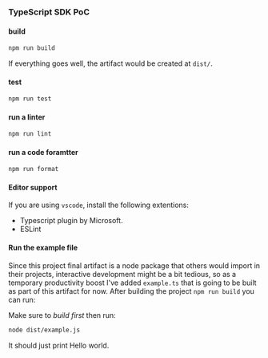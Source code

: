### TypeScript SDK PoC 

#### build

```bash
npm run build
```

If everything goes well, the artifact would be created at `dist/`.


#### test

```bash
npm run test
```

#### run a linter

```bash
npm run lint
```

#### run a code foramtter

```bash
npm run format
```

#### Editor support

If you are using `vscode`, install the following extentions:
* Typescript plugin by Microsoft.
* ESLint


#### Run the example file

Since this project final artifact is a node package that others would import in their projects,
interactive development might be a bit tedious, so as a temporary productivity boost I've added `example.ts` 
that is going to be built as part of this artifact for now.
After building the project `npm run build` you can run:

Make sure to *build first* then run:

```bash
node dist/example.js
```

It should just print Hello world.
